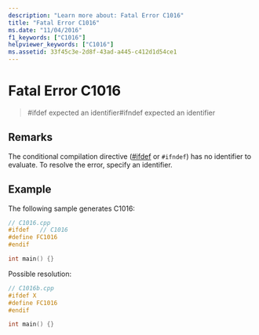 ```yaml
---
description: "Learn more about: Fatal Error C1016"
title: "Fatal Error C1016"
ms.date: "11/04/2016"
f1_keywords: ["C1016"]
helpviewer_keywords: ["C1016"]
ms.assetid: 33f45c3e-2d8f-43ad-a445-c412d1d54ce1
---
```

# Fatal Error C1016

> #ifdef expected an identifier#ifndef expected an identifier

## Remarks

The conditional compilation directive ([#ifdef](../../preprocessor/hash-ifdef-and-hash-ifndef-directives-c-cpp.md) or `#ifndef`) has no identifier to evaluate. To resolve the error, specify an identifier.

## Example

The following sample generates C1016:

```cpp
// C1016.cpp
#ifdef   // C1016
#define FC1016
#endif

int main() {}
```

Possible resolution:

```cpp
// C1016b.cpp
#ifdef X
#define FC1016
#endif

int main() {}
```
